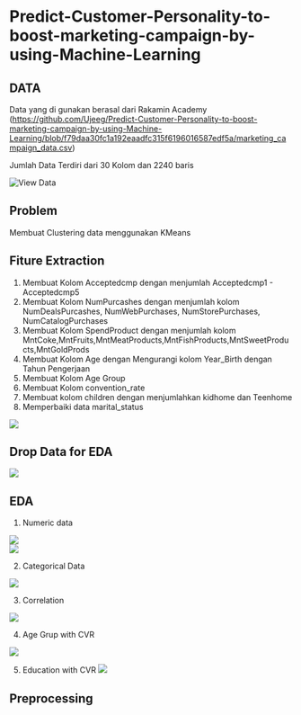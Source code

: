# Predict-Customer-Personality-to-boost-marketing-campaign-by-using-Machine-Learning

## DATA 
Data yang di gunakan berasal dari Rakamin Academy (https://github.com/Ujeeg/Predict-Customer-Personality-to-boost-marketing-campaign-by-using-Machine-Learning/blob/f79daa30fc1a192eaadfc315f6196016587edf5a/marketing_campaign_data.csv)

Jumlah Data Terdiri dari 30 Kolom dan 2240 baris

![View Data](https://github.com/Ujeeg/Predict-Customer-Personality-to-boost-marketing-campaign-by-using-Machine-Learning/blob/de2a9a75d319edafbe4e9e31b092f9296146a55b/Data.png)

## Problem 
Membuat Clustering data menggunakan KMeans

## Fiture Extraction
1. Membuat Kolom Acceptedcmp dengan menjumlah Acceptedcmp1 - Acceptedcmp5
2. Membuat Kolom NumPurcashes dengan menjumlah kolom NumDealsPurcashes, NumWebPurchases, NumStorePurchases, NumCatalogPurchases
3. Membuat Kolom SpendProduct dengan menjumlah kolom MntCoke,MntFruits,MntMeatProducts,MntFishProducts,MntSweetProducts,MntGoldProds
4. Membuat Kolom Age dengan Mengurangi kolom Year_Birth dengan Tahun Pengerjaan
5. Membuat Kolom Age Group 
6. Membuat Kolom convention_rate
7. Membuat kolom children dengan menjumlahkan kidhome dan Teenhome
8. Memperbaiki data marital_status 

![](https://github.com/Ujeeg/Predict-Customer-Personality-to-boost-marketing-campaign-by-using-Machine-Learning/blob/96099aeda723bfcf720432e40702dab0cb601829/Future%20Extraction.png)

## Drop Data for EDA

![](https://github.com/Ujeeg/Predict-Customer-Personality-to-boost-marketing-campaign-by-using-Machine-Learning/blob/dc0c1148d367ca72dd664cdb80be61224c52f7d9/Drop%20data.png)


## EDA
1. Numeric data

![](https://github.com/Ujeeg/Predict-Customer-Personality-to-boost-marketing-campaign-by-using-Machine-Learning/blob/11ba8b7c2c793d4037b1485733e492234edef5e0/Univariate%201.png)  
![](https://github.com/Ujeeg/Predict-Customer-Personality-to-boost-marketing-campaign-by-using-Machine-Learning/blob/11ba8b7c2c793d4037b1485733e492234edef5e0/Univariate%202.png)

2. Categorical Data

![](https://github.com/Ujeeg/Predict-Customer-Personality-to-boost-marketing-campaign-by-using-Machine-Learning/blob/3a510c58996b71d6386cddf491749ed25034cd5f/Univariate%20cat.png)

3. Correlation

![](https://github.com/Ujeeg/Predict-Customer-Personality-to-boost-marketing-campaign-by-using-Machine-Learning/blob/fd8a911e614404f4f723df074844c5c04a3fac87/Multivariete.png)


4. Age Grup with CVR

![](https://github.com/Ujeeg/Predict-Customer-Personality-to-boost-marketing-campaign-by-using-Machine-Learning/blob/b2ea1fbf237698cc5231934782d87bf9fe47193d/Age%20group%20EDA.png)

5. Education with CVR
![](https://github.com/Ujeeg/Predict-Customer-Personality-to-boost-marketing-campaign-by-using-Machine-Learning/blob/b2ea1fbf237698cc5231934782d87bf9fe47193d/Education%20EDA.png)

## Preprocessing



